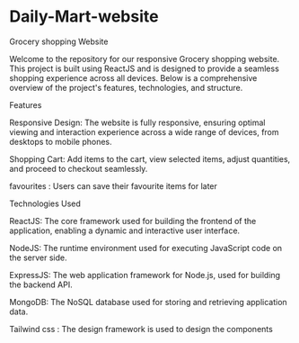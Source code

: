 # Daily-Mart-website


<p> Grocery shopping Website</p>
<p>Welcome to the repository for our responsive Grocery shopping website. This project is built using ReactJS and is designed to provide a seamless shopping experience across all devices. Below is a comprehensive overview of the project's features, technologies, and structure.</p>

<p>Features</p>
<p>Responsive Design: The website is fully responsive, ensuring optimal viewing and interaction experience across a wide range of devices, from desktops to mobile phones.</p>
<p>Shopping Cart: Add items to the cart, view selected items, adjust quantities, and proceed to checkout seamlessly.</p>
<p>favourites : Users can save their favourite items for later</p>
<p>Technologies Used</p>
<p>ReactJS: The core framework used for building the frontend of the application, enabling a dynamic and interactive user interface.</p>
<p>NodeJS: The runtime environment used for executing JavaScript code on the server side.</p>
<p>ExpressJS: The web application framework for Node.js, used for building the backend API.</p>
<p>MongoDB: The NoSQL database used for storing and retrieving application data.</p>
<p>Tailwind css : The design framework is used to design the components</p>



